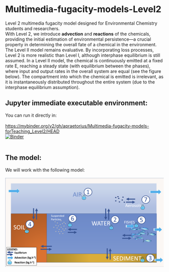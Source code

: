 # Multimedia-fugacity-models-Level2
Level 2 multimedia fugacity model designed for Environmental Chemistry students and researchers. </br>
With Level 2, we introduce **advection** and **reactions** of the chemicals, providing the initial estimation of environmental persistence—a crucial property in determining the overall fate of a chemical in the environment. The Level II model remains evaluative. By incorporating loss processes, Level 2 is more realistic than Level I, although interphase equilibrium is still assumed. In a Level II model, the chemical is continuously emitted at a fixed rate E, reaching a steady state (with equilibrium between the phases), where input and output rates in the overall system are equal (see the figure below). The compartment into which the chemical is emitted is irrelevant, as it is instantaneously distributed throughout the entire system (due to the interphase equilibrium assumption).

## Jupyter immediate executable environment: 

You can run it directly in: </br></br>
https://mybinder.org/v2/gh/apraetorius/Multimedia-fugacity-models-forTeaching_Level2/HEAD </br>
[![Binder](https://mybinder.org/badge_logo.svg)](https://mybinder.org/v2/gh/apraetorius/Multimedia-fugacity-models-forTeaching_Level2/HEAD)
</br></br>

## The model: 
We will work with the following model:</br></br>
![alt text](https://github.com/marianne-s/Multimedia-fugacity-models-Level2/blob/main/img/LEVEL2_Figure2.png?raw=true)



